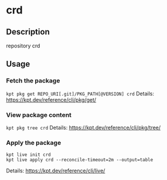 # crd

## Description
repository crd

## Usage

### Fetch the package
`kpt pkg get REPO_URI[.git]/PKG_PATH[@VERSION] crd`
Details: https://kpt.dev/reference/cli/pkg/get/

### View package content
`kpt pkg tree crd`
Details: https://kpt.dev/reference/cli/pkg/tree/

### Apply the package
```
kpt live init crd
kpt live apply crd --reconcile-timeout=2m --output=table
```
Details: https://kpt.dev/reference/cli/live/
